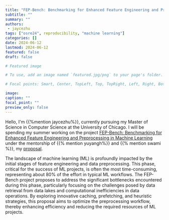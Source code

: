 ```yaml
---
title: "FEP-Bench: Benchmarking for Enhanced Feature Engineering and Preprocessing in Machine Learning"
subtitle: ""
summary: ""
authors:
 - jaycezhu
tags: ["osre24", reproducibility, "machine learning"]
categories: []
date: 2024-06-12
lastmod: 2024-06-12
featured: false
draft: false

# Featured image

# To use, add an image named `featured.jpg/png` to your page's folder.

# Focal points: Smart, Center, TopLeft, Top, TopRight, Left, Right, BottomLeft, Bottom, BottomRight.

image:
caption: ""
focal_point: ""
preview_only: false
---
```


Hello, I'm {{%mention jaycezhu%}}, currently pursuing my Master of Science in Computer Science at the University of Chicago. I will be spending my
summer working on the project [FEP-Bench: Benchmarking for Enhanced Feature Engineering and Preprocessing in Machine Learning](/project/osre24/uchicago/fep_bench/) under the mentorship of {{% mention yuyangh%}}
and {{% mention swami %}}, my [proposal](https://docs.google.com/document/d/1ta-AgK6Dom25OingMkIR1tRzd2Yk78PZa776Wb3oFQ8/edit?usp=sharing).

The landscape of machine learning (ML) is profoundly impacted by the initial stages of feature engineering and data preprocessing. This phase, critical for the success of ML projects, is often the most time-consuming, representing about 80% of the effort in typical ML workflows. The FEP-Bench project proposes to address the significant bottlenecks encountered during this phase, particularly focusing on the challenges posed by data retrieval from data lakes and computational inefficiencies in data operations. By exploring innovative caching, prefetching, and heuristic strategies, this proposal aims to optimize the preprocessing workflow, thereby enhancing efficiency and reducing the required resources of ML projects.






